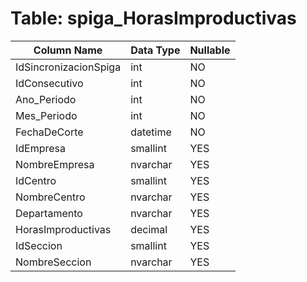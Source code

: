 # Table: spiga_HorasImproductivas

| Column Name | Data Type | Nullable |
|-------------|-----------|----------|
| IdSincronizacionSpiga | int | NO |
| IdConsecutivo | int | NO |
| Ano_Periodo | int | NO |
| Mes_Periodo | int | NO |
| FechaDeCorte | datetime | NO |
| IdEmpresa | smallint | YES |
| NombreEmpresa | nvarchar | YES |
| IdCentro | smallint | YES |
| NombreCentro | nvarchar | YES |
| Departamento | nvarchar | YES |
| HorasImproductivas | decimal | YES |
| IdSeccion | smallint | YES |
| NombreSeccion | nvarchar | YES |
